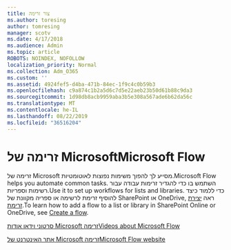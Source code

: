 ```yaml
---
title: צור זרימה
ms.author: toresing
author: tomresing
manager: scotv
ms.date: 4/17/2018
ms.audience: Admin
ms.topic: article
ROBOTS: NOINDEX, NOFOLLOW
localization_priority: Normal
ms.collection: Adm_O365
ms.custom: ''
ms.assetid: 4924fef5-d4ba-471b-84ec-1f9c4c0b59b3
ms.openlocfilehash: c9a874c1b2a5d6c7d5e22aeb23b50d61b88c9da3
ms.sourcegitcommit: 1d98db8acb9959aba3b5e308a567ade6b62da56c
ms.translationtype: MT
ms.contentlocale: he-IL
ms.lasthandoff: 08/22/2019
ms.locfileid: "36516204"
---
```

# <a name="microsoft-flow"></a><span data-ttu-id="a3af2-102">זרימה של Microsoft</span><span class="sxs-lookup"><span data-stu-id="a3af2-102">Microsoft Flow</span></span>

<span data-ttu-id="a3af2-103">זרימה של Microsoft מסייע לך להפוך משימות נפוצות לאוטומטיות.</span><span class="sxs-lookup"><span data-stu-id="a3af2-103">Microsoft Flow helps you automate common tasks.</span></span> <span data-ttu-id="a3af2-104">השתמש בו כדי להגדיר זרימות עבודה עבור רשימות וספריות.</span><span class="sxs-lookup"><span data-stu-id="a3af2-104">Use it to set up workflows for lists and libraries.</span></span> <span data-ttu-id="a3af2-105">כדי ללמוד כיצד להוסיף זרימת לרשימה או ספריה מקוונת של SharePoint או OneDrive, ראה [יצירת זרימת](https://go.microsoft.com/fwlink/?linkid=869408).</span><span class="sxs-lookup"><span data-stu-id="a3af2-105">To learn how to add a flow to a list or library in SharePoint Online or OneDrive, see [Create a flow](https://go.microsoft.com/fwlink/?linkid=869408).</span></span>
  
[<span data-ttu-id="a3af2-106">סרטוני וידאו אודות Microsoft זרימה</span><span class="sxs-lookup"><span data-stu-id="a3af2-106">Videos about Microsoft Flow</span></span>](https://go.microsoft.com/fwlink/?linkid=864641)
  
[<span data-ttu-id="a3af2-107">אתר האינטרנט של Microsoft זרימה</span><span class="sxs-lookup"><span data-stu-id="a3af2-107">Microsoft Flow website</span></span>](https://go.microsoft.com/fwlink/?linkid=864642)
  

